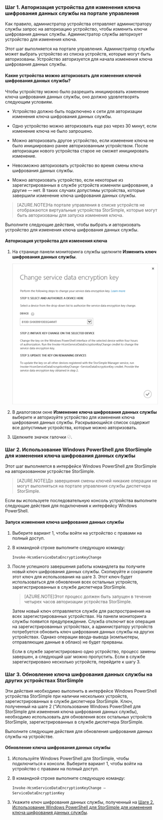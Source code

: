 ### Шаг 1. Авторизация устройства для изменения ключа шифрования данных службы на портале управления

Как правило, администратор устройства отправляет администратору службы запрос на авторизацию устройство, чтобы изменить ключи шифрования данных службы. Администратор службы авторизует устройство для изменения ключа.

Этот шаг выполняется на портале управления. Администратор службы может выбрать устройство из списка устройств, которые могут быть авторизованы. Устройство авторизуется для начала изменения ключа шифрования данных службы.

#### Какие устройства можно авторизовать для изменения ключей шифрования данных службы?

Чтобы устройству можно было разрешить инициировать изменение ключа шифрования данных службы, оно должно удовлетворять следующим условиям.

- Устройство должно быть подключено к сети для авторизации изменения ключа шифрования данных службы.

- Одно устройство можно авторизовать еще раз через 30 минут, если изменение ключа не было запрошено.

- Можно авторизовать другое устройство, если изменение ключа не было инициировано ранее авторизованным устройством. После авторизации нового устройства старое не сможет инициировать изменение.

- Невозможно авторизовать устройство во время смены ключа шифрования данных службы.

- Можно авторизовать устройство, если некоторые из зарегистрированных в службе устройств изменили шифрование, а другие — нет. В таких случаях допустимы устройства, которые завершили изменение ключа шифрования данных службы.

> [AZURE.NOTE]На портале управления в списке устройств не отображаются виртуальные устройства StorSimple, которые могут быть авторизованы для запуска изменения ключа.

Выполните следующие действия, чтобы выбрать и авторизовать устройство для изменения ключа шифрования данных службы.

#### Авторизация устройства для изменения ключа

1. На странице панели мониторинга службы щелкните **Изменить ключ шифрования данных службы**.

    ![Изменение ключа шифрования службы](./media/storsimple-change-data-encryption-key/HCS_ChangeServiceDataEncryptionKey-include.png)

2. В диалоговом окне **Изменение ключа шифрования данных службы** выберите и авторизуйте устройство для изменения ключа шифрования данных службы. Раскрывающийся список содержит все допустимые устройства, которые можно авторизовать.

3. Щелкните значок галочки ![значок галочки](./media/storsimple-change-data-encryption-key/HCS_CheckIcon-include.png).

### Шаг 2. Использование Windows PowerShell для StorSimple для изменения ключа шифрования данных службы

Этот шаг выполняется в интерфейсе Windows PowerShell для StorSimple на авторизованном устройстве StorSimple.

> [AZURE.NOTE]До завершения смены ключей никакие операции не могут выполняться на портале управления службы диспетчера StorSimple.

Если вы используете последовательную консоль устройства выполните следующие действия для подключения к интерфейсу Windows PowerShell.

#### Запуск изменения ключа шифрования данных службы

1. Выберите вариант 1, чтобы войти на устройство с правами на полный доступ.

2. В командной строке выполните следующую команду:

     `Invoke-HcsmServiceDataEncryptionKeyChange`

3. После успешного завершения работы командлета вы получите новый ключ шифрования данных службы. Скопируйте и сохраните этот ключ для использования на шаге 3. Этот ключ будет использоваться для обновления всех остальных устройств, зарегистрированных в службе диспетчера StorSimple.

    > [AZURE.NOTE]Этот процесс должен быть запущен в течение четырех часов авторизации устройства StorSimple.

   Затем новый ключ отправляется службе для распространения на всех зарегистрированных устройствах. На панели мониторинга службы появится предупреждение. Служба отключит все операция на зарегистрированных устройствах, а администратору устройств потребуется обновить ключ шифрования данных службы на других устройствах. Однако операции ввода-вывода (компьютеры, отправляющие данные в облако) не будет прерваны.

   Если в службе зарегистрировано одно устройство, процесс замены завершен, а следующий шаг можно пропустить. Если в службе зарегистрировано несколько устройств, перейдите к шагу 3.

### Шаг 3. Обновление ключа шифрования данных службы на других устройствах StorSimple

Эти действия необходимо выполнить в интерфейсе Windows PowerShell устройства StorSimple при наличии нескольких устройств, зарегистрированных в службе диспетчера StorSimple. Ключ, полученный на шаге 2 ("Использование Windows PowerShell для StorSimple для изменения ключа шифрования данных службы), необходимо использовать для обновления всех остальных устройств StorSimple, зарегистрированных в службе диспетчера StorSimple.

Выполните следующие действия для обновления шифрования данных службы на устройстве.

#### Обновление ключа шифрования данных службы

1. Используйте Windows PowerShell для StorSimple, чтобы подключиться к консоли. Выберите вариант 1, чтобы войти на устройство с правами на полный доступ.

2. В командной строке выполните следующую команду:

    `Invoke-HcsmServiceDataEncryptionKeyChange – ServiceDataEncryptionKey`

3. Укажите ключ шифрования данных службы, полученный на [Шаге 2. Использование Windows PowerShell для StorSimple для изменения ключа шифрования данных службы](#to-initiate-the-service-data-encryption-key-change).

<!---HONumber=August15_HO8-->
